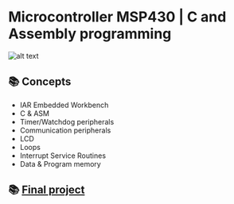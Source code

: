 # Microcontroller MSP430 | C and Assembly programming

![alt text](https://www.digikey.at/-/media/MakerIO/Images/blogs/hands-on-with-the-texas-instruments-msp430-launchpad/hands-on-with-the-texas-instruments-msp430-figure-1.jpg?ts=e933892e-a329-465b-946f-ea79b3722373)

## 📚 Concepts
- IAR Embedded Workbench
- C & ASM
- Timer/Watchdog peripherals
- Communication peripherals
- LCD
- Loops
- Interrupt Service Routines
- Data & Program memory

## 📚 [Final project](https://github.com/marlonffernandes/MCU-MSP430-C-Assembly/tree/main/C/lux-project)
